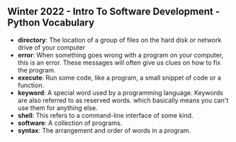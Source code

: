 ## Winter 2022 - Intro To Software Development - Python Vocabulary
* **directory**: The location of a group of files on the hard disk or network drive of your computer
* **error**: When something goes wrong with a program on your computer, this is an error. These messages will often give us clues on how to fix the program.
* **execute**: Run some code, like a program, a small snippet of code or a function.
* **keyword**: A special word used by a programming language. Keywords are also referred to as reserved words. which basically means you can't use them for anything else.
* **shell**: This refers to a command-line interface of some kind.
* **software**: A collection of programs.
* **syntax**: The arrangement and order of words in a program.
